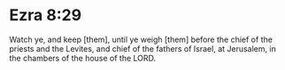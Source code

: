 # Ezra 8:29

Watch ye, and keep [them], until ye weigh [them] before the chief of the priests and the Levites, and chief of the fathers of Israel, at Jerusalem, in the chambers of the house of the LORD.